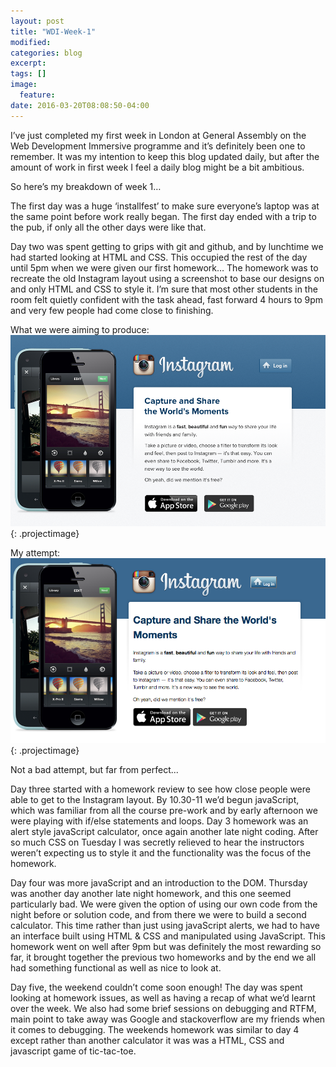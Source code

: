 ```yaml
---
layout: post
title: "WDI-Week-1"
modified:
categories: blog
excerpt:
tags: []
image:
  feature:
date: 2016-03-20T08:08:50-04:00
---
```


I’ve just completed my first week in London at General Assembly on the Web Development Immersive programme and it’s definitely been one to remember. It was my intention to keep this blog updated daily, but after the amount of work in first week I feel a daily blog might be a bit ambitious.

So here’s my breakdown of week 1…

The first day was a huge ‘installfest’ to make sure everyone’s laptop was at the same point before work really began. The first day ended with a trip to the pub, if only all the other days were like that.

Day two was spent getting to grips with git and github, and by lunchtime we had started looking at HTML and CSS. This occupied the rest of the day until 5pm when we were given our first homework… The homework was to recreate the old Instagram layout using a screenshot to base our designs on and only HTML and CSS to style it. I’m sure that most other students in the room felt quietly confident with the task ahead, fast forward 4 hours to 9pm and very few people had come close to finishing.

What we were aiming to produce:
![GitHub Logo](/images/whattoaimfor.png){: .projectimage}

My attempt:
![GitHub Logo](/images/myattempt.png){: .projectimage}

Not a bad attempt, but far from perfect...

Day three started with a homework review to see how close people were able to get to the Instagram layout. By 10.30-11 we’d begun javaScript, which was familiar from all the course pre-work and by early afternoon we were playing with if/else statements and loops. Day 3 homework was an alert style javaScript calculator, once again another late night coding. After so much CSS on Tuesday I was secretly relieved to hear the instructors weren’t expecting us to style it and the functionality was the focus of the homework.

Day four was more javaScript and an introduction to the DOM. Thursday was another day another late night homework, and this one seemed particularly bad. We were given the option of using our own code from the night before or solution code, and from there we were to build a second calculator. This time rather than just using javaScript alerts, we had to have an interface built using HTML & CSS and manipulated using JavaScript. This homework went on well after 9pm but was definitely the most rewarding so far, it brought together the previous two homeworks and by the end we all had something functional as well as nice to look at.

Day five, the weekend couldn’t come soon enough! The day was spent looking at homework issues, as well as having a recap of what we’d learnt over the week. We also had some brief sessions on debugging and RTFM, main point to take away was Google and stackoverflow are my friends when it comes to debugging. The weekends homework was similar to day 4 except rather than another calculator it was was a HTML, CSS and javascript game of tic-tac-toe. 